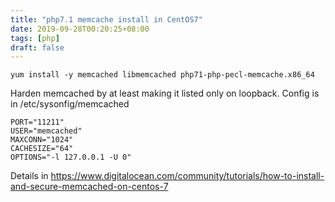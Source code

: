 ```yaml
---
title: "php7.1 memcache install in CentOS7"
date: 2019-09-28T00:20:25+08:00
tags: [php]
draft: false
---
```


```
yum install -y memcached libmemcached php71-php-pecl-memcache.x86_64
```

Harden memcached by at least making it listed only on loopback. Config is in /etc/sysonfig/memcached
```
PORT="11211"
USER="memcached"
MAXCONN="1024"
CACHESIZE="64"
OPTIONS="-l 127.0.0.1 -U 0"
```
Details in https://www.digitalocean.com/community/tutorials/how-to-install-and-secure-memcached-on-centos-7
